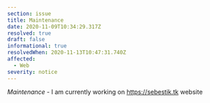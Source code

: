 ```yaml
---
section: issue
title: Maintenance
date: 2020-11-09T10:34:29.317Z
resolved: true
draft: false
informational: true
resolvedWhen: 2020-11-13T10:47:31.740Z
affected:
  - Web
severity: notice
---
```

*Maintenance* - I am currently working on <https://sebestik.tk> website